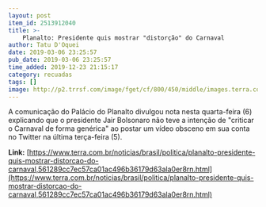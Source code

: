```yaml
---
layout: post
item_id: 2513912040
title: >-
    Planalto: Presidente quis mostrar "distorção" do Carnaval
author: Tatu D'Oquei
date: 2019-03-06 23:25:57
pub_date: 2019-03-06 23:25:57
time_added: 2019-12-23 21:15:17
category: recuadas
tags: []
image: http://p2.trrsf.com/image/fget/cf/800/450/middle/images.terra.com/2019/03/06/2019-03-06T135421Z_1_LYNXNPEF2517V_RTROPTP_4_BRAZIL-GUNS.JPG
---
```


A comunicação do Palácio do Planalto divulgou nota nesta quarta-feira (6) explicando que o presidente Jair Bolsonaro não teve a intenção de "criticar o Carnaval de forma genérica" ao postar um vídeo obsceno em sua conta no Twitter na última terça-feira (5).

**Link:** [https://www.terra.com.br/noticias/brasil/politica/planalto-presidente-quis-mostrar-distorcao-do-carnaval,561289cc7ec57ca01ac496b36179d63ala0er8rn.html](https://www.terra.com.br/noticias/brasil/politica/planalto-presidente-quis-mostrar-distorcao-do-carnaval,561289cc7ec57ca01ac496b36179d63ala0er8rn.html)


